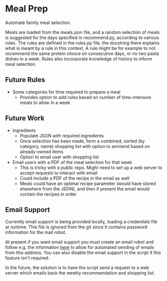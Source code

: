 # Meal Prep

Automate family meal selection.

Meals are loaded from the meals.json file, and a random selection of meals is suggested for the days specified in recommend.py, according to various rules. The rules are defined in the rules.py file, the docstring there explains what is meant by a rule in this context. A rule might be for example to not recommend the same protein choice on consecutive days, or no two pasta dishes in a week. Rules also incorporate knowledge of history to inform meal selection.

## Future Rules

* Some categories for time required to prepare a meal
	- Provides option to add rules based on number of time-intensive meals to allow in a week

## Future Work

* Ingredients
    - Populate JSON with required ingredients
    - Once selection has been made, form a combined, sorted (by category, name) shopping list with option to ammend based on already-owned items
    - Option to email user with shopping list 
* Email users with a PDF of the meal selection for that week
	- This is tricky with a public repo. Might need to set up a web server to accept requests to interact with email
    - Could include a PDF of the recipe in the email as well
    - Meals could have an optimal recipe parameter (would have stored elsewhere from the JSON), and then if present the email would contain the recipes in order

## Email Support

Currently email support is being provided locally, loading a credentials file at runtime. This file is ignored from the git since it contains password information for the mail robot.

At present if you want email support you must create an email robot and follow e.g. the information [here](https://realpython.com/python-send-email/) to allow for automated sending of emails from this address. You can also disable the email support in the script if this feature isn't required. 

In the future, the solution is to have the script send a request to a web server which emails back the weekly recommendation and shopping list.
